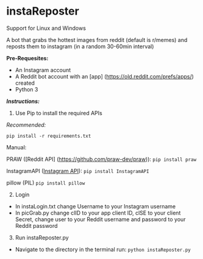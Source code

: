 # instaReposter

Support for Linux and Windows

A bot that grabs the hottest images from reddit (default is r/memes) and reposts them to instagram (in a random 30-60min interval)

**Pre-Requesites:**

- An Instagram account
- A Reddit bot account with an [app] (https://old.reddit.com/prefs/apps/) created 
- Python 3


***Instructions:***

1. Use Pip to install the required APIs

*Recommended:*

  ```pip install -r requirements.txt```

Manual:

  PRAW ([Reddit API] (https://github.com/praw-dev/praw)):
    ```pip install praw```

  InstagramAPI ([Instagram API](https://github.com/LevPasha/Instagram-API-python)):
    ```pip install InstagramAPI```

  pillow (PIL)
    ```pip install pillow```

2. Login
  - In instaLogin.txt change Username to your Instagram username
  - In picGrab.py change clID to your app client ID, clSE to your client Secret,
    change user to your Reddit username and password to your Reddit password

3. Run instaReposter.py

  - Navigate to the directory in the terminal
    run: ```python instaReposter.py```

